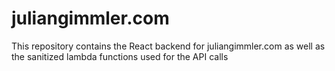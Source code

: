 # juliangimmler.com
This repository contains the React backend for juliangimmler.com as well as the sanitized lambda functions used for the API calls
